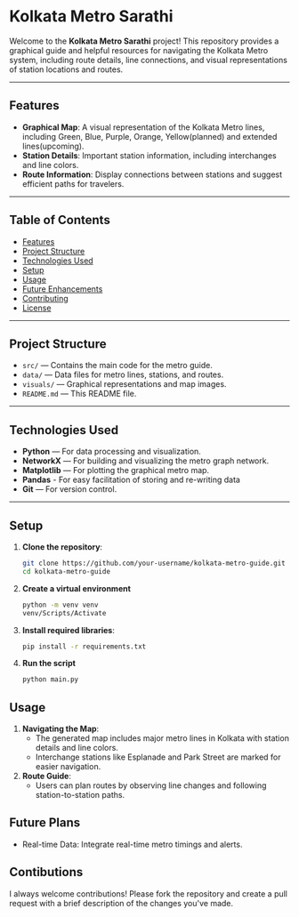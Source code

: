 # Kolkata Metro Sarathi

Welcome to the **Kolkata Metro Sarathi** project! This repository provides a graphical guide and helpful resources for navigating the Kolkata Metro system, including route details, line connections, and visual representations of station locations and routes.

---

## Features

- **Graphical Map**: A visual representation of the Kolkata Metro lines, including Green, Blue, Purple, Orange, Yellow(planned) and extended lines(upcoming).
- **Station Details**: Important station information, including interchanges and line colors.
- **Route Information**: Display connections between stations and suggest efficient paths for travelers.

---

## Table of Contents

- [Features](#features)
- [Project Structure](#project-structure)
- [Technologies Used](#technologies-used)
- [Setup](#setup)
- [Usage](#usage)
- [Future Enhancements](#future-enhancements)
- [Contributing](#contributing)
- [License](#license)

---

## Project Structure

- `src/` — Contains the main code for the metro guide.
- `data/` — Data files for metro lines, stations, and routes.
- `visuals/` — Graphical representations and map images.
- `README.md` — This README file.

---

## Technologies Used

- **Python** — For data processing and visualization.
- **NetworkX** — For building and visualizing the metro graph network.
- **Matplotlib** — For plotting the graphical metro map.
- **Pandas** - For easy facilitation of storing and re-writing data 
- **Git** — For version control.

---

## Setup

1. **Clone the repository**:
   ```bash
   git clone https://github.com/your-username/kolkata-metro-guide.git
   cd kolkata-metro-guide
2. **Create a virtual environment**
   ```bash
   python -m venv venv
   venv/Scripts/Activate
   ```
4. **Install required libraries**:
   ```bash
   pip install -r requirements.txt
5. **Run the script**
   ```bash
   python main.py

## Usage

1. **Navigating the Map**:
   - The generated map includes major metro lines in Kolkata with station details and line colors.
   - Interchange stations like Esplanade and Park Street are marked for easier navigation.
2. **Route Guide**:
   - Users can plan routes by observing line changes and following station-to-station paths.
  
## Future Plans
  - Real-time Data: Integrate real-time metro timings and alerts.

## Contibutions
  I always welcome contributions! 
  Please fork the repository and create a pull request with a brief description of the changes you've made.


   
